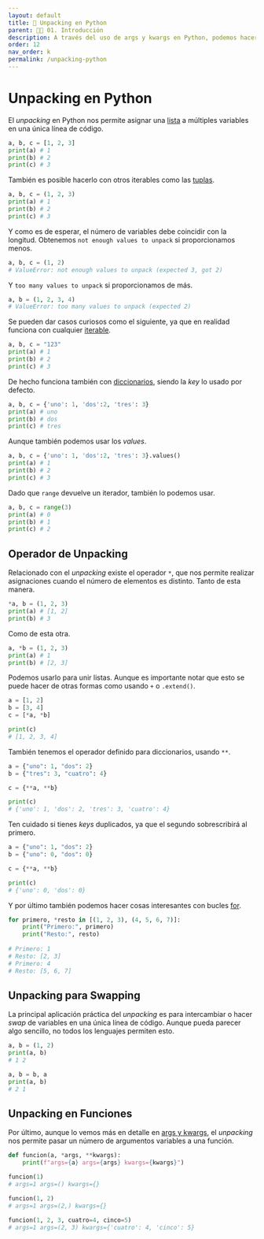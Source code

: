 ```yaml
---
layout: default
title: 📙 Unpacking en Python
parent: 🕺🏻 01. Introducción
description: A través del uso de args y kwargs en Python, podemos hacer lo que es denominado como unpacking, y consiste en asignar un iterable o diccionario a varias variables.
order: 12
nav_order: k
permalink: /unpacking-python
---
```


# Unpacking en Python

El *unpacking* en Python nos permite asignar una [lista](https://ellibrodepython.com/listas-en-python) a múltiples variables en una única línea de código.

```python
a, b, c = [1, 2, 3]
print(a) # 1
print(b) # 2
print(c) # 3
```

También es posible hacerlo con otros iterables como las [tuplas](https://ellibrodepython.com/tuplas-python).

```python
a, b, c = (1, 2, 3)
print(a) # 1
print(b) # 2
print(c) # 3
```

Y como es de esperar, el número de variables debe coincidir con la longitud. Obtenemos `not enough values to unpack` si proporcionamos menos.

```python
a, b, c = (1, 2)
# ValueError: not enough values to unpack (expected 3, got 2)
```

Y `too many values to unpack` si proporcionamos de más.

```python
a, b = (1, 2, 3, 4)
# ValueError: too many values to unpack (expected 2)
```

Se pueden dar casos curiosos como el siguiente, ya que en realidad funciona con cualquier [iterable](https://ellibrodepython.com/iterator-python).

```python
a, b, c = "123"
print(a) # 1
print(b) # 2
print(c) # 3
```

De hecho funciona también con [diccionarios](https://ellibrodepython.com/diccionarios-en-python), siendo la *key* lo usado por defecto.

```python
a, b, c = {'uno': 1, 'dos':2, 'tres': 3}
print(a) # uno
print(b) # dos
print(c) # tres
```

Aunque también podemos usar los *values*.

```python
a, b, c = {'uno': 1, 'dos':2, 'tres': 3}.values()
print(a) # 1
print(b) # 2
print(c) # 3
```

Dado que `range` devuelve un iterador, también lo podemos usar.

```python
a, b, c = range(3)
print(a) # 0
print(b) # 1
print(c) # 2
```


## Operador de Unpacking

Relacionado con el *unpacking* existe el operador `*`, que nos permite realizar asignaciones cuando el número de elementos es distinto. Tanto de esta manera.

```python
*a, b = (1, 2, 3)
print(a) # [1, 2]
print(b) # 3
```

Como de esta otra.

```python
a, *b = (1, 2, 3)
print(a) # 1
print(b) # [2, 3]
```

Podemos usarlo para unir listas. Aunque es importante notar que esto se puede hacer de otras formas como usando `+` o `.extend()`.

```python
a = [1, 2]
b = [3, 4]
c = [*a, *b]

print(c)
# [1, 2, 3, 4]
```

También tenemos el operador definido para diccionarios, usando `**`.

```python
a = {"uno": 1, "dos": 2}
b = {"tres": 3, "cuatro": 4}

c = {**a, **b}

print(c)
# {'uno': 1, 'dos': 2, 'tres': 3, 'cuatro': 4}
```

Ten cuidado si tienes *keys* duplicados, ya que el segundo sobrescribirá al primero.

```python
a = {"uno": 1, "dos": 2}
b = {"uno": 0, "dos": 0}

c = {**a, **b}

print(c)
# {'uno': 0, 'dos': 0}
```

Y por último también podemos hacer cosas interesantes con bucles [for](https://ellibrodepython.com/for-python).

```python
for primero, *resto in [(1, 2, 3), (4, 5, 6, 7)]:
    print("Primero:", primero)
    print("Resto:", resto)
    
# Primero: 1
# Resto: [2, 3]
# Primero: 4
# Resto: [5, 6, 7]
```

## Unpacking para Swapping

La principal aplicación práctica del *unpacking* es para intercambiar o hacer *swap* de variables en una única línea de código. Aunque pueda parecer algo sencillo, no todos los lenguajes permiten esto.

```python
a, b = (1, 2)
print(a, b)
# 1 2

a, b = b, a
print(a, b)
# 2 1
```

## Unpacking en Funciones

Por último, aunque lo vemos más en detalle en [args y kwargs](https://ellibrodepython.com/args-kwargs-python), el *unpacking* nos permite pasar un número de argumentos variables a una función.

```python
def funcion(a, *args, **kwargs):
    print(f"args={a} args={args} kwargs={kwargs}")

funcion(1)
# args=1 args=() kwargs={}

funcion(1, 2)
# args=1 args=(2,) kwargs={}

funcion(1, 2, 3, cuatro=4, cinco=5)
# args=1 args=(2, 3) kwargs={'cuatro': 4, 'cinco': 5}
```
